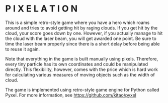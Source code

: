# P I X E L A T I O N

This is a simple retro-style game where you have a hero which roams around
and tries to avoid getting hit by raging clouds. If you get hit by the cloud,
your score goes down by one. However, if you actually manage to hit the cloud
with the laser beam, you will get awarded one point. Be sure to time the laser
beam properly since there is a short delay before being able to reuse it again.

Note that everything in the game is built manually using pixels. Therefore,
every tiny particle has its own coordinates and could be manipulated directly.
This flexibility, however, comes with the price which is hard work for calculating
various measures of moving objects such as the width of cloud.

The game is implemented using retro-style game engine for Python called Pyxel.
For more information, see https://github.com/kitao/pyxel
